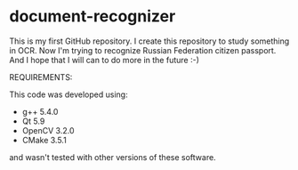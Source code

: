 # document-recognizer

This is my first GitHub repository.
I create this repository to study something in OCR.
Now I'm trying to recognize Russian Federation citizen passport.
And I hope that I will can to do more in the future :-)

REQUIREMENTS:

This code was developed using:
- g++ 5.4.0
- Qt 5.9
- OpenCV 3.2.0
- CMake 3.5.1

and wasn't tested with other versions of these software.


